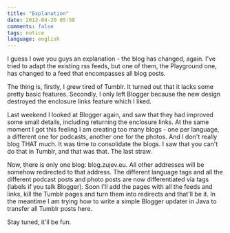 ```yaml
---
title: "Explanation"
date: 2012-04-20 05:58
comments: false
tags: notice
language: english
---
```


I guess I owe you guys an explanation - the blog has changed, again. I've tried to adapt the existing rss feeds, but one of them, the Playground one, has changed to a feed that encompasses all blog posts.

The thing is, firstly, I grew tired of Tumblr. It turned out that it lacks some pretty basic features. Secondly, I only left Blogger because the new design destroyed the enclosure links feature which I liked.

Last weekend I looked at Blogger again, and saw that they had improved some small details, including returning the enclosure links. At the same moment I got this feeling I am creating too many blogs - one per language, a different one for podcasts, another one for the photos. And I don't really blog THAT much. It was time to consolidate the blogs. I saw that you can't do that in Tumblr, and that was that. The last straw. 

Now, there is only one blog: blog.zujev.eu. All other addresses will be somehow redirected to that address. The different language tags and all the different podcast posts and photo posts are now differentiated via tags (labels if you talk Blogger). Soon I'll add the pages with all the feeds and links, kill the Tumblr pages and turn them into redirects and that'll be it. In the meantime I am trying how to write a simple Blogger updater in Java to transfer all Tumblr posts here.

Stay tuned, it'll be fun.

